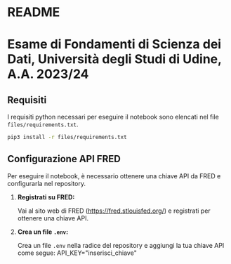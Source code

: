 # README
# Esame di Fondamenti di Scienza dei Dati, Università degli Studi di Udine, A.A. 2023/24

## Requisiti
I requisiti python necessari per eseguire il notebook sono elencati nel file `files/requirements.txt`.

```bash
pip3 install -r files/requirements.txt
```

## Configurazione API FRED

Per eseguire il notebook, è necessario ottenere una chiave API da FRED e configurarla nel repository.

1. **Registrati su FRED:**

   Vai al sito web di FRED (https://fred.stlouisfed.org/) e registrati per ottenere una chiave API.

2. **Crea un file `.env`:**

   Crea un file `.env` nella radice del repository e aggiungi la tua chiave API come segue:
   API_KEY="inserisci_chiave"




